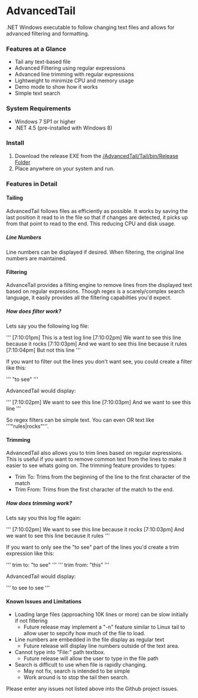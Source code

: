 # AdvancedTail
.NET Windows executable to follow changing text files and allows for advanced filtering and formatting.

### Features at a Glance
* Tail any text-based file
* Advanced Filtering using regular expressions
* Advanced line trimming with regular expressions
* Lightweight to minimize CPU and memory usage
* Demo mode to show how it works
* Simple text search

### System Requirements
* Windows 7 SP1 or higher
* .NET 4.5 (pre-installed with Windows 8)

### Install
1. Download the release EXE from the [/AdvancedTail/Tail/bin/Release Folder](https://github.com/gsirhc/AdvancedTail/tree/master/Tail/bin/Release)
2. Place anywhere on your system and run.

### Features in Detail

#### Tailing
AdvancedTail follows files as efficiently as possible.  It works by saving the last position
it read to in the file so that if changes are detected, it picks up from that point to read
to the end.  This reducing CPU and disk usage.

##### Line Numbers
Line numbers can be displayed if desired.  When filtering, the original line numbers are
maintained.

#### Filtering
AdvanceTail provides a filting engine to remove lines from the displayed text based on regular expressions.
Though regex is a scarely/complex search language, it easily provides all the filtering capabilties
you'd expect.

##### How does filter work?
Lets say you the following log file:

'''
[7:10:01pm] This is a test log line
[7:10:02pm] We want to see this line because it rocks
[7:10:03pm] And we want to see this line because it rules
[7:10:04pm] But not this line
'''

If you want to filter out the lines you don't want see, you could create a filter like this:

''' "to see" '''

AdvancedTail would display:

'''
[7:10:02pm] We want to see this line
[7:10:03pm] And we want to see this line
'''

So regex filters can be simple text.  You can even OR text like '''"rules|rocks"'''.

#### Trimming
AdvancedTail also allows you to trim lines based on regular expressions.  This is useful
if you want to remove common text from the lines to make it easier to see whats going on.
The trimming feature provides to types:

* Trim To: Trims from the beginning of the line to the first character of the match
* Trim From: Trims from the first character of the match to the end.

##### How does trimming work?
Lets say you this log file again:

'''
[7:10:02pm] We want to see this line because it rocks
[7:10:03pm] And we want to see this line because it rules
'''

If you want to only see the "to see" part of the lines you'd create a trim expression like this:

''' trim to: "to see" '''
''' trim from: "this" '''

AdvancedTail would display:

'''
to see 
to see
'''

#### Known Issues and Limitations
* Loading large files (approaching 10K lines or more) can be slow initially if not filtering
   * Future release may implement a "-n" feature similar to Linux tail to allow user to sepcify how much of the file to load.
* Line numbers are embedded in the file display as regular text
   * Future release will display line numbers outside of the text area.
* Cannot type into "File:" path textbox.
   * Future release will allow the user to type in the file path
* Search is difficult to use when file is rapidly changing.
   * May not fix, search is intended to be simple
   * Work around is to stop the tail then search.

Please enter any issues not listed above into the Github project issues.